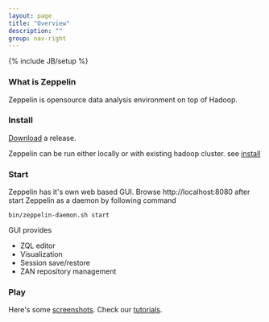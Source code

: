 ```yaml
---
layout: page
title: "Overview"
description: ""
group: nav-right
---
```

{% include JB/setup %}

### What is Zeppelin

Zeppelin is opensource data analysis environment on top of Hadoop.


### Install

[Download](./download.html) a release.

Zeppelin can be run either locally or with existing hadoop cluster. see [install](./docs/install/install.html)


### Start

Zeppelin has it's own web based GUI. Browse http://localhost:8080 after start Zeppelin as a daemon by following command

```
bin/zeppelin-daemon.sh start
```

GUI provides

 * ZQL editor
 * Visualization
 * Session save/restore
 * ZAN repository management



### Play

Here's some [screenshots](./screenshots.html).
Check our [tutorials](./docs/tutorials/tutorial1.html).